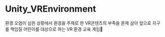 # Unity_VREnvironment
환경 오염이 심한 상황에서 환경을 주제로 한 VR콘텐츠의 부족을 문제 삼아 앞으로 지구를 책임질 어린이를 대상으로 하는 VR 환경 교육 게임🌳

